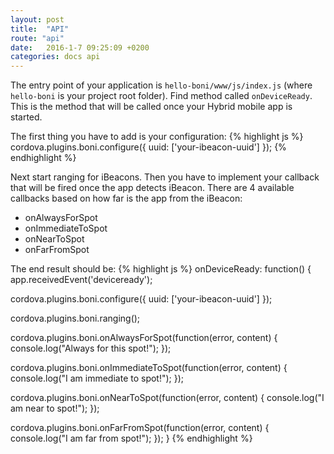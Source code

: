 ```yaml
---
layout: post
title:  "API"
route: "api"
date:   2016-1-7 09:25:09 +0200
categories: docs api
---
```

The entry point of your application is `hello-boni/www/js/index.js` (where `hello-boni` is your project root folder). Find method called `onDeviceReady`. This is the method that will be called once your Hybrid mobile app is started.

The first thing you have to add is your configuration:
{% highlight js %}
cordova.plugins.boni.configure({
  uuid: ['your-ibeacon-uuid']
});
{% endhighlight %}

Next start ranging for iBeacons. Then you have to implement your callback that will be fired once the app detects iBeacon. There are 4 available callbacks based on how far is the app from the iBeacon:

- onAlwaysForSpot
- onImmediateToSpot
- onNearToSpot
- onFarFromSpot

The end result should be:
{% highlight js %}
onDeviceReady: function() {
  app.receivedEvent('deviceready');

  cordova.plugins.boni.configure({
    uuid: ['your-ibeacon-uuid']
  });

  cordova.plugins.boni.ranging();

  cordova.plugins.boni.onAlwaysForSpot(function(error, content) {
    console.log("Always for this spot!");
  });

  cordova.plugins.boni.onImmediateToSpot(function(error, content) {
    console.log("I am immediate to spot!");
  });

  cordova.plugins.boni.onNearToSpot(function(error, content) {
    console.log("I am near to spot!");
  });

  cordova.plugins.boni.onFarFromSpot(function(error, content) {
    console.log("I am far from spot!");
  });
}
{% endhighlight %}
